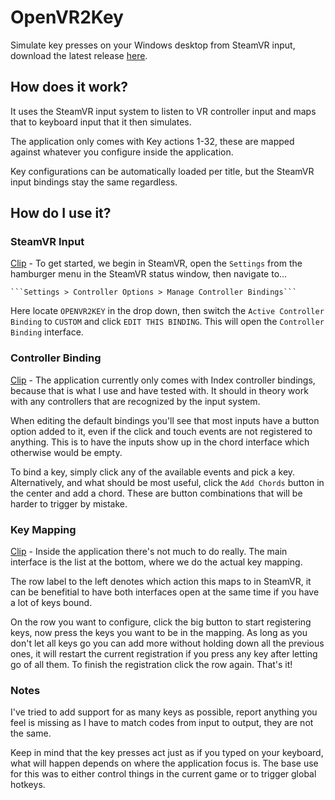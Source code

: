 # OpenVR2Key
Simulate key presses on your Windows desktop from SteamVR input, download the latest release [here](https://github.com/BOLL7708/OpenVR2Key/releases).

## How does it work?
It uses the SteamVR input system to listen to VR controller input and maps that to keyboard input that it then simulates.

The application only comes with Key actions 1-32, these are mapped against whatever you configure inside the application. 

Key configurations can be automatically loaded per title, but the SteamVR input bindings stay the same regardless.

## How do I use it?
### SteamVR Input
[Clip](https://streamable.com/jvokn) -  To get started, we begin in SteamVR, open the `Settings` from the hamburger menu in the SteamVR status window, then navigate to...

    ```Settings > Controller Options > Manage Controller Bindings```
    
Here locate `OPENVR2KEY` in the drop down, then switch the `Active Controller Binding` to `CUSTOM` and click `EDIT THIS BINDING`. This will open the `Controller Binding` interface.

### Controller Binding
[Clip](https://streamable.com/8q2ti) - The application currently only comes with Index controller bindings, because that is what I use and have tested with. It should in theory work with any controllers that are recognized by the input system.

When editing the default bindings you'll see that most inputs have a button option added to it, even if the click and touch events are not registered to anything. This is to have the inputs show up in the chord interface which otherwise would be empty.

To bind a key, simply click any of the available events and pick a key. Alternatively, and what should be most useful, click the `Add Chords` button in the center and add a chord. These are button combinations that will be harder to trigger by mistake.

### Key Mapping
[Clip](https://streamable.com/5ypyx) - Inside the application there's not much to do really. The main interface is the list at the bottom, where we do the actual key mapping.

The row label to the left denotes which action this maps to in SteamVR, it can be benefitial to have both interfaces open at the same time if you have a lot of keys bound.

On the row you want to configure, click the big button to start registering keys, now press the keys you want to be in the mapping. As long as you don't let all keys go you can add more without holding down all the previous ones, it will restart the current registration if you press any key after letting go of all them. To finish the registration click the row again. That's it!

### Notes
I've tried to add support for as many keys as possible, report anything you feel is missing as I have to match codes from input to output, they are not the same.

Keep in mind that the key presses act just as if you typed on your keyboard, what will happen depends on where the application focus is. The base use for this was to either control things in the current game or to trigger global hotkeys.


